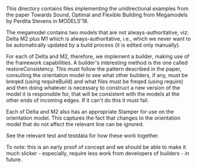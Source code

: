 This directory contains files implementing the unidirectional examples from the paper 
Towards Sound, Optimal and Flexible Building from Megamodels
by Perdita Stevens in MODELS'18.  

The megamodel contains two models that are not always-authoritative, viz:
Delta
M2
plus M1 which is always-authoritative, i.e., which we
never want to be automatically updated by a build process (it is edited only manually).

For each of Delta and M2, therefore, we implement a builder, making use of the
framework capabilities. A builder's interesting method is the one called restoreConsistency.
This must follow the pattern described in the paper, consulting the orientation model to see
what other builders, if any, must be breqed (using requireBuild) and what files must be freqed
(using require) and then doing whatever is necessary to construct a new version of the model
it is responsible for, that will be consistent with the models at the other ends of incoming
edges. If it can't do this it must fail.

Each of Delta and M2 also has an appropriate Stamper for use on the orientation model.
This captures the fact that changes to the orientation model that do not affect the relevant
line can be ignored.

See the relevant test and testdata for how these work together.

To note: this is an early proof of concept and we should be able to make it much slicker -
especially, require less work from developers of builders - in future.
